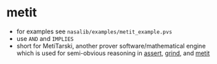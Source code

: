 # metit

- for examples see `nasalib/examples/metit_example.pvs`
- use `AND` and `IMPLIES`
- short for MetiTarski, another prover software/mathematical engine which is
  used for semi-obvious reasoning in [assert](../pages/assert.md),
  [grind](../pages/grind.md), and [metit](../pages/metit.md)

